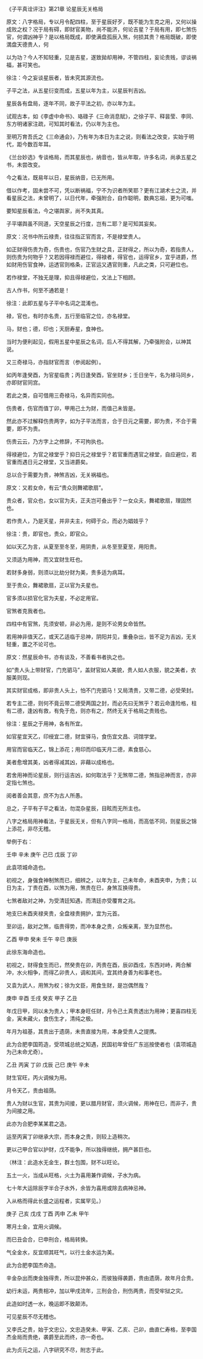 《子平真诠评注》第21章 论星辰无关格局

原文：八字格局，专以月令配四柱，至于星辰好歹，既不能为生克之用，又何以操成败之权？况于局有碍，即财官美物，尚不能济，何论吉星？于局有用，即七煞伤官，何谓凶神乎？是以格局既成，即使满盘孤辰入煞，何损其贵？格局既破，即使満盘天德贵人，何

以为功？今人不知轻重，见是吉星，遂致拋却用神，不管四柱，妄论贵贱，谬谈祸福，甚可笑也。

徐注：今之妄谈星辰者，皆未究其源流也。

子平之法，从五星衍变而成，五星以年为主，以星辰判吉凶。

星辰各有盘局，逐年不同，故子平法之初，亦以年为主。

试观古本，如《李虚中命书》、珞碌子《三命消息賦》，之徐子平、释昙莹、李同、东方明诸家注疏，可知其时看法，仍以年为主也。

至明万育吾氏之《三命通会》，乃有年为本日为主之说，则看法之改变，实始于明代，距今数百年耳。

《兰台妙选》专谈格局，而其星辰也，纳音也，皆从年取，许多名词，尚承五星之书，未尝改变。

今之看法，既易年以日，星辰纳音，已无所用。

借以作考，固未尝不可，凭以断祸福，宁不为识者所笑耶？更有江湖术士之流，并看星辰之法，未曾明了，以日代年，牵强附合，自作聪明，数典忘祖，更为可嗤。

要知星辰看法，今之堪舆家，尚不失其真。

子平堪舆虽不同道，天空星辰之行度，岂有二耶？是可知其妄矣。

原文：况书中所云禄贵，往往指正官而言，不是禄堂贵人。

如正财得伤贵为奇，伤贵也，伤官乃生财之具，正财得之，所以为奇，若指贵人，则伤贵为何物乎？又若因得禄而避位，得禄者，得官也，运得官乡，宜乎进爵，然如财用伤官食神，运透官则格条，正官运又遇官则重，凡此之类，只可避位也。

若作禄堂，不独无是理，抑且得禄避位，文法上下相顾。

古人作书，何至不通若是！

徐注：此即五星与子平中名词之混淆也。

禄，官也，有时亦名贵，五行至临官之位，亦名禄堂。

马，财也；德，印也；天厨寿星，食神也。

当时为便利起见，假用五星中星辰之名词，后人不得其解，乃牵强附会，以神其说。

又三奇禄马，亦指财官而言（参阅起例）。

如丙年逢癸酉，为官星临贵；丙日逢癸酉，官坐财乡；壬日坐午，名为禄马同乡，亦即财官同宫。

若此之类，自可借用三奇禄马，名异而实同也。

伤贵者，伤官而值丁卯，甲用己土为财，而值己未皆是。

然此亦不过解释伤贵两字，如为子平法而言，合于日元之需要，即为贵，不合于需要，即不为贵。

伤贵云云，乃方字上之修辞，不可拘执也。

得禄避位，为官之禄堂乎？抑日元之禄堂乎？若官重而遇官之禄堂，自应避位，若官重而遇日元之禄堂，又当进爵矣。

总以合于需要为贵，神煞吉凶，无关祸福也。

原文：又若女命，有云“贵众则舞裙歌扇”。

贵众者，官众也，女以官为夫，正夫岂可叠出乎？一女众夫，舞裙歌扇，理固然也。

若作贵人，乃是天星，并非夫主，何碍于众，而必为娼妓乎？

徐注：贵，即官也，贵众，即官众。

如以天乙为言，从夏至至冬至，用阴贵，从冬至至夏至，用阳贵。

又须适为用神，而又宜财生旺也。

若财多身弱，则须以比劫分财为美，贵多适为病耳。

至于贵众，舞裙歌扇，正以官为夫星也。

官多须以损官化官为夫星，不必定用官。

官煞者克我者也。

四柱中有官煞，先须安顿，非必为用，是则不论男女命皆然。

若用神非值天乙，或天乙适临于忌神，阴阳并见，重叠杂出，皆不足为吉凶，无关轻重，置之不论可也。

原文：然星辰命书，亦有谈及，不善看书者执之也。

如“贵人头上带财官，门充驷马”，盖财官如人美貌，贵人如人衣服，貌之美者，衣服美则现。

其实财官成格，即非贵人头上，怕不门充驷马！又局清贵，又带二德，必受荣封。

若专主二德，则何不竟云带二德受两国之封，而必先曰无煞乎？若云命逢险格，柱有二德，逢凶有救，有免于危，则亦有之，然终无关于格局之贵贱也。

徐注：星辰之于用神，各有所宜。

如官星宜天乙，印绶宜二德，财宜驿马，食伤宜文昌、词馆学堂。

用官而官临天乙，锦上添花；用印而印临天月二德，素食慈心。

美者愈增其美，凶者得减其凶，非藉以成格也。

若舍用神而论星辰，则行运吉凶，如何取法乎？无煞带二德，煞指忌神而言，亦非定指七煞也。

阅者善会其意，庶不为古人所愚。

总之，子平有子平之看法，勿混杂星辰，目眩而无所主也。

八字之格局用神看法，于星辰无关，但有八字同一格局，而高低不同，则星辰之锦上添花，非尽无稽。

举例于右：

壬申 辛未 庚午 己巳 戊辰 丁卯

此袁项城命造也。

初视之，身强食神制煞而已，细辨之，以年为主，己未年命，未酉夹申，为贵；以日为主，丁贵在酉，以煞为用，煞贵在巳，身煞互换得贵。

七煞者敌对之神，为受清廷知遇，而清廷亦受覆育之兆。

地支巳未酉夹禄夹贵，全盘禄贵拥护，宜为元首。

至卯运，敌对之煞，临贵得势，而冲本身之贵，众叛亲离，至为显然也。

乙酉 甲申 癸未 壬午 辛巳 庚辰

此徐东海命造也。

初视之，财得食生而已，然癸贵在卯，丙贵在酉，辰卯酉戌，东西对峙，两合解冲，水火相争，而得乙卯贵人，调和其间，宜其终身善为和事老也。

又袁为武人，用煞为权；徐为文臣，用食生财，是岂偶然哉？

庚申 辛酉 壬戌 癸亥 甲子 乙丑

年戊日甲，同以未为贵人；甲本身旺任财，月令己土真贵透出为用神；更喜四柱无金，寅未藏火，食伤生才，清纯之极。

年月为祖基，其贵出于遗荫，未贵直接为用，本身受贵人之提携。

此为合肥李国筠造，受项城总统之知遇，民国初年曾任广东巡按使者也（袁项城造为己未命尤奇）。

乙丑 丙寅 丁卯 戊辰 己巳 庚午 辛未

财生官旺，丙火调候为用。

月令天乙，贵由祖荫。

贵人为财以生官，其贵为间接，更以腊月财官，须火调候，用神在巳，而非子，贵为间接之用。

此亦为合肥李某某君之造。

运至丙寅丁卯继承大宗，而本身之贵，则较上造稍次。

更以己甲合官以护财，戊不能争，所以独得继统，拥产甚巨也。

 （林注：此造水无金生，群土包围，财不以旺论。

五土一火，当成从旺格，火土为喜用兼作调候，子水为病。

七十年大运除辰字半合子水外，余皆为喜用或除去病神忌神。

入从格而得此长盛之运程者，实属罕见。）

庚子 己亥 戊戌 丁酉 丙申 乙未 甲午

寒月土金，宜用火调候。

而巳丑会合，巳申刑合，格局转换。

气全金水，反宜顺其旺气，以行土金水运为美。

此为合肥李国杰命造。

辛金杂出而庚金独得贵，所以昆仲甚众，而彼独得袭爵，贵由遗荫，故年月合贵。

幼行未运，两贵相冲，加以甲戌流年，三刑会合，刑伤两贵，而受牢狱之灾。

此造如时透一水，晚运即不致颠沛。

可见星辰不尽无稽也。

又李氏之贵，始于文忠公，文忠造癸未、甲寅、乙亥、己卯，曲直仁寿格，至李国杰金局而贵绝，袭爵至此而终，亦一奇也。

此为贞元之运，八字研究不尽，附志于此。

